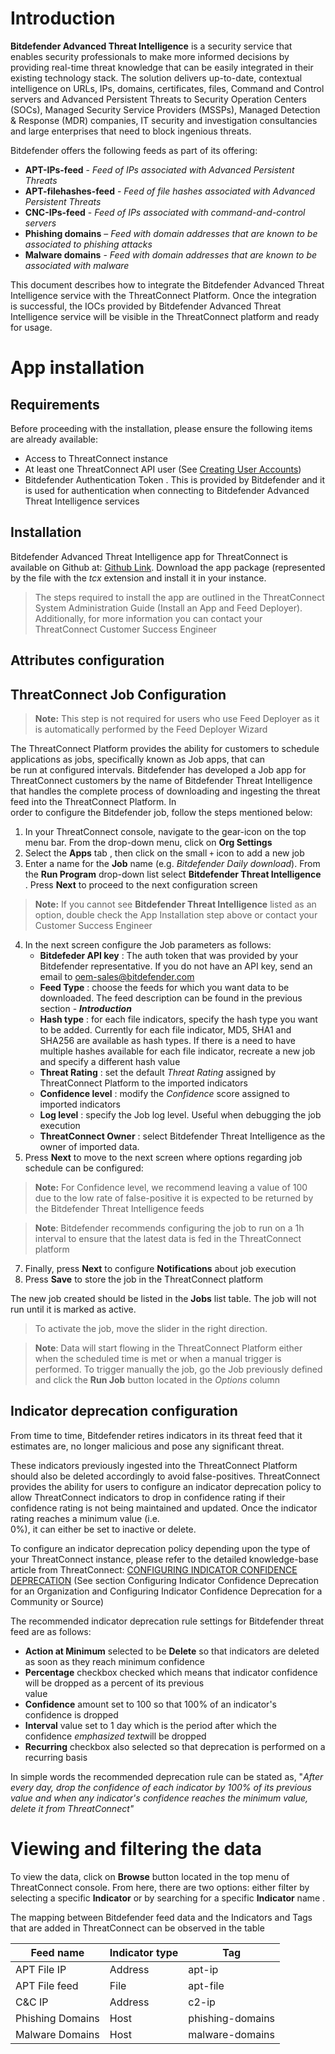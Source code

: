 # Introduction
**Bitdefender Advanced Threat Intelligence** is a  security service that enables security professionals to make more informed decisions by providing real-time threat knowledge that can be easily integrated in their existing technology stack.  The solution delivers up-to-date,  contextual intelligence on URLs, IPs, domains, certificates, files, Command and Control servers and Advanced Persistent Threats to Security Operation Centers (SOCs), Managed Security Service Providers (MSSPs), Managed Detection & Response (MDR) companies, IT security and investigation consultancies and large enterprises that need to block ingenious threats.

Bitdefender offers the following feeds as part of its offering:

 - **APT-IPs-feed** - *Feed of IPs associated with Advanced Persistent Threats*  
 - **APT-filehashes-feed** - *Feed of file hashes associated with Advanced Persistent Threats*  
 - **CNC-IPs-feed** - *Feed of IPs associated with command-and-control servers*  
 - **Phishing domains** – *Feed with domain addresses that are known to be associated to phishing attacks*  
 - **Malware domains** - *Feed with domain addresses that are known to be associated with malware*

This document describes how to integrate the Bitdefender Advanced Threat Intelligence service with the ThreatConnect Platform. Once the integration is successful, the IOCs provided by Bitdefender Advanced Threat Intelligence service will be visible in the ThreatConnect platform and ready for usage.

# App installation

## Requirements
Before proceeding with the installation, please ensure the following items are already available:

 - Access to ThreatConnect instance  
 - At least one ThreatConnect API user (See [Creating User Accounts](https://kb.threatconnect.com/customer/en/portal/articles/2188549-creating-user-accounts))  
 - Bitdefender Authentication Token . This is  provided by Bitdefender and it is used for authentication when connecting to Bitdefender Advanced Threat Intelligence services

## Installation
Bitdefender Advanced Threat  Intelligence app for ThreatConnect is available on Github at: [Github Link](https://github.com/ThreatConnect-Inc/threatconnect-jobs/tree/master/apps/Bitdefender-Advanced%20Threat%20Intelligence). Download the app package (represented by the file with the *tcx* extension and install it in your instance. 

> The steps required to install the app are outlined in the
> ThreatConnect System   Administration Guide (Install an App and Feed
> Deployer).   Additionally, for more information you can contact your
> ThreatConnect Customer Success   Engineer

## Attributes configuration

## ThreatConnect Job Configuration

> **Note:** This step is not required for users who use Feed Deployer as it is automatically performed by the Feed Deployer Wizard

The ThreatConnect Platform provides the ability for customers to schedule applications as jobs, specifically known as Job apps, that can  
be run at configured intervals. Bitdefender has developed a Job app for ThreatConnect customers by the name of Bitdefender Threat Intelligence that handles the complete process of downloading and ingesting the threat feed into the ThreatConnect Platform. In  
order to configure the Bitdefender job, follow the steps mentioned below:

 1. In your ThreatConnect console, navigate to the gear-icon on the top menu bar. From the drop-down menu, click on **Org Settings**
 2. Select the **Apps** tab , then click on the small `+` icon to add a new job
 3. Enter a name for the **Job** name (e.g. *Bitdefender Daily download*). From the **Run Program** drop-down list select **Bitdefender Threat Intelligence** . Press **Next** to proceed to the next configuration screen
 
 > **Note:** If you cannot see **Bitdefender Threat Intelligence** listed as an option, double check the App Installation step above or  contact your Customer Success Engineer
 > 
 4. In the next screen configure the Job parameters as follows:
	 * **Bitdefeder API key** : The auth token that was provided by your Bitdefender representative. If you do not have an API key, send an email to oem-sales@bitdefender.com
	 * **Feed Type** : choose the feeds for which you want data to be downloaded. The feed description can be found in the previous section - ***Introduction***
	 * **Hash type** : for each file indicators, specify the hash type you want to be added. Currently for each file indicator, MD5, SHA1 and SHA256 are available as hash types. If there is a need to have multiple hashes available for each file indicator, recreate a new job and specify a different hash value
	 * **Threat Rating** : set  the default *Threat Rating* assigned by ThreatConnect Platform to the imported indicators
	 *  **Confidence level** : modify the *Confidence* score assigned to imported indicators
	 * **Log level** : specify the Job log level. Useful when debugging the job execution
	 * **ThreatConnect Owner** : select Bitdefender Threat Intelligence as the owner of imported data.
 5. Press **Next** to move to the next screen where options regarding job schedule can be configured:
 > **Note:** For Confidence level, we recommend leaving a value of 100 due to the low rate of false-positive it is expected to be returned by the  Bitdefender Threat Intelligence feeds

> **Note**: Bitdefender recommends configuring the job to run on a 1h interval to ensure that the latest data is fed in the ThreatConnect platform

 7. Finally, press **Next** to configure **Notifications** about job execution
 8. Press **Save** to store the job in the ThreatConnect platform

The new job created should be listed in the **Jobs** list table. The job will not run until it is marked as active. 

> To activate the job, move the slider in the right direction. 
> 

> 
> **Note**: Data will  start flowing in the ThreatConnect Platform either when the scheduled time is met or when a manual trigger is performed. To trigger manually the job, go the Job previously defined and click the **Run Job** button located in the *Options* column

## Indicator deprecation configuration
From time to time, Bitdefender retires indicators in its threat feed that it estimates are, no longer malicious and pose any significant threat.  

These indicators previously ingested into the ThreatConnect Platform should also be deleted accordingly to avoid false-positives.  ThreatConnect provides the ability for users to configure an indicator deprecation policy to allow ThreatConnect indicators to drop in   confidence rating if their confidence rating is not being maintained and updated. Once the indicator rating reaches a minimum value (i.e.  
0%), it can either be set to inactive or delete. 

To configure an indicator deprecation policy depending upon the type of your ThreatConnect instance, please refer to the detailed knowledge-base article from ThreatConnect: [CONFIGURING INDICATOR CONFIDENCE  
DEPRECATION](https://kb.threatconnect.com/customer/en/portal/articles/2239026-configuring-indicator-confidence-deprecation) (See section Configuring Indicator Confidence Deprecation for an Organization and Configuring Indicator Confidence Deprecation for a Community or Source)  

The recommended indicator deprecation rule settings for Bitdefender threat feed are as follows:  

 - **Action at Minimum** selected to be **Delete** so that indicators are deleted as soon as they reach minimum confidence  
 - **Percentage** checkbox checked which means that indicator confidence will be dropped as a percent of its previous  
value  
- **Confidence** amount set to 100 so that 100% of an indicator's confidence is dropped
- **Interval** value set to 1 day which is the period after which the confidence *emphasized text*will be dropped  
- **Recurring** checkbox also selected so that deprecation is performed on a recurring basis  

In simple words the recommended deprecation rule can be stated as, "*After every day, drop the confidence of each indicator by   100% of its previous value and when any indicator's confidence reaches the minimum value, delete it from ThreatConnect"*

# Viewing and filtering the data
To view the data, click on **Browse** button located in the top menu of ThreatConnect console. From here, there are two options: either filter by selecting a specific **Indicator** or by searching for a specific **Indicator** name .

The mapping between Bitdefender feed data and the Indicators and Tags that are added in ThreatConnect can be observed in the table 

|Feed name| Indicator type | Tag
|--|--|--|
| APT File IP  |  Address | apt-ip
| APT File feed | File | apt-file
| C&C IP | Address| c2-ip
| Phishing Domains | Host | phishing-domains
| Malware Domains | Host | malware-domains
